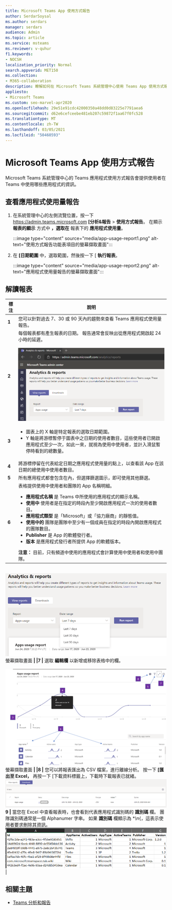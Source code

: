 ```yaml
---
title: Microsoft Teams App 使用方式報告
author: SerdarSoysal
ms.author: serdars
manager: serdars
audience: Admin
ms.topic: article
ms.service: msteams
ms.reviewer: v-quhur
f1.keywords:
- NOCSH
localization_priority: Normal
search.appverid: MET150
ms.collection:
- M365-collaboration
description: 瞭解如何在 Microsoft Teams 系統管理中心使用 Teams App 使用方式報告。
appliesto:
- Microsoft Teams
ms.custom: seo-marvel-apr2020
ms.openlocfilehash: 29e51e91cdc42000350a48dd0d83225e7791aea6
ms.sourcegitcommit: d62e6cefceebe481eb207c59872f1aa67f0fc528
ms.translationtype: MT
ms.contentlocale: zh-TW
ms.lasthandoff: 03/05/2021
ms.locfileid: "50460593"
---
```

# <a name="microsoft-teams-app-usage-report"></a>Microsoft Teams App 使用方式報告

Microsoft Teams 系統管理中心的 Teams 應用程式使用方式報告會提供使用者在 Teams 中使用哪些應用程式的資訊。  

## <a name="view-the-app-usage-report"></a>查看應用程式使用量報告

1.  在系統管理中心的左側流覽位置，按一下 <https://admin.teams.microsoft.com> **[分析&報告** \> **使用方式報告**。 在顯示 **報表的顯示** 方式中 **，選取在** 報表下的 **應用程式使用量**。

     :::image type="content" source="media/app-usage-report1.png" alt-text="使用方式報告功能表項目的螢幕擷取畫面":::

2.  在 **[日期範圍** 中，選取範圍，然後按一下 [ **執行報表**。

      :::image type="content" source="media/app-usage-report2.png" alt-text="應用程式使用量報告的螢幕擷取畫面":::

## <a name="interpret-the-report"></a>解讀報表

|標注 |說明  |
|--------|-------------|
|**1**   |您可以針對過去 7、30 或 90 天內的趨勢來查看 Teams 應用程式使用量報告。 |
|**2**   |每個報表都有產生報表的日期。 報告通常會反映出從應用程式開啟起 24 小時的延遲。 <br><br>![顯示日期範圍之應用程式使用量報表的螢幕擷取畫面](media/app-usage-report3.png)|
|**3**    | <ul><li>圖表上的 X 軸是特定報表的選取日期範圍。</li><li>Y 軸是將游標暫停于圖表中之日期的使用者數目，這些使用者已開啟應用程式至少一次，如此一來，就視為使用中使用者，並計入滑鼠暫停時看到的總數量。</li></ul>|
|**4**   |將游標停留在代表給定日期之應用程式使用量的點上，以查看該 App 在該日期的總使用中使用者數目。  |
|**5**   |所有應用程式都會包含在內，但選擇篩選圖示，即可使用其他篩選。  |
|**6**   |表格提供使用中使用者和團隊的 App 名稱明細。<br><ul><li>**應用程式名稱** 是 Teams 中所使用的應用程式的顯示名稱。</li><li>**使用中** 使用者是在指定的時段內至少開啟應用程式一次的使用者數目。</li><li>**應用程式類型** 是「Microsoft」或「協力廠商」的靜態值。</li><li>**使用中的** 團隊是團隊中至少有一個成員在指定的時段內開啟應用程式的團隊數目。</li><li>**Publisher** 是 App 的軟體發行者。</li><li>**版本** 是應用程式發行者所提供 App 的軟體版本。</li></ul><b> 注意：</b> 目前，只有頻道中使用的應用程式會計算使用中使用者和使用中團隊。     

<br>![應用程式使用量報表的 ](media/app-usage-report4.png)  螢幕擷取畫面 **| |7 |**  選取 **編輯欄** 以新增或移除表格中的欄。<br><br>![編輯欄頁面的 ](media/app-usage-report5.png)  螢幕擷取畫面 **| |8 |**  您可以將報表匯出為 CSV 檔案，進行離線分析。 按一下 **[匯出至 Excel，** 再按一下 [下載資料標籤上，下載時下載報表已就緒。<br>![下載頁面的螢幕擷取畫面| | ](media/app-usage-report7.png) **9 |**   當您在 Excel 中查看報表時，也會看到代表應用程式識別碼的 **識別碼** 欄。 團隊識別碼通常是一個 Alphanumer 字串。 如果 **識別碼** 欄顯示為 **\n*{，這表示使用者要求刪除其資訊。<br>![下載的 Excel 報表螢幕擷取畫面](media/app-usage-report8.png)  |

## <a name="related-topics"></a>相關主題

- [Teams 分析和報告](teams-reporting-reference.md)